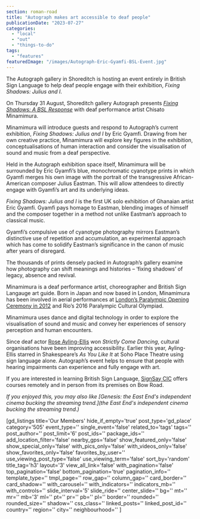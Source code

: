 ```yaml
---
section: roman-road
title: "Autograph makes art accessible to deaf people"
publicationDate: "2023-07-27"
categories: 
  - "local"
  - "out"
  - "things-to-do"
tags: 
  - "features"
featuredImage: "/images/Autograph-Eric-Gyamfi-BSL-Event.jpg"
---
```


The Autograph gallery in Shoreditch is hosting an event entirely in British Sign Language to help deaf people engage with their exhibition, _Fixing Shadows: Julius and I_.

On Thursday 31 August, Shoreditch gallery Autograph presents _[Fixing Shadows: A BSL Response](https://romanroadlondon.com/events/eric-gyamfi-bsl-autograph-gallery-shoreditch-august-2023/)_ with deaf performance artist Chisato Minamimura. 

Minamimura will introduce guests and respond to Autograph’s current exhibition, _Fixing Shadows: Julius and I_ by Eric Gyamfi. Drawing from her own creative practice, Minamimura will explore key figures in the exhibition, conceptualisations of human interaction and consider the visualisation of sound and music from a deaf perspective. 

Held in the Autograph exhibition space itself, Minamimura will be surrounded by Eric Gyamfi’s blue, monochromatic cyanotype prints in which Gyamfi merges his own image with the portrait of the transgressive African-American composer Julius Eastman. This will allow attendees to directly engage with Gyamfi’s art and its underlying ideas.

_Fixing Shadows: Julius and I_ is the first UK solo exhibition of Ghanaian artist Eric Gyamfi. Gyamfi pays homage to Eastman, blending images of himself and the composer together in a method not unlike Eastman’s approach to classical music. 

Gyamfi’s compulsive use of cyanotype photography mirrors Eastman’s distinctive use of repetition and accumulation, an experimental approach which has come to solidify Eastman’s significance in the canon of music after years of disregard. 

The thousands of prints densely packed in Autograph’s gallery examine how photography can shift meanings and histories – ‘fixing shadows’ of legacy, absence and revival. 

Minamimura is a deaf performance artist, choreographer and British Sign Langauge art guide. Born in Japan and now based in London, Minamimura has been involved in aerial performances at [London’s Paralympic Opening Ceremony in 2012](https://romanroadlondon.com/photos-the-orbit-queen-elizabeth-olympic-park/) and Rio’s 2016 Paralympic Cultural Olympiad. 

Minamimura uses dance and digital technology in order to explore the visualisation of sound and music and convey her experiences of sensory perception and human encounters.

Since deaf actor [Rose Ayling-Ellis](https://www.theguardian.com/tv-and-radio/2023/jun/18/rose-ayling-ellis-i-felt-free-to-be-me) won _Strictly Come Dancing_, cultural organisations have been improving accessibility. Earlier this year, Ayling-Ellis starred in Shakespeare’s _As You Like It_ at Soho Place Theatre using sign language alone. Autograph’s event helps to ensure that people with hearing impairments can experience and fully engage with art. 

  
If you are interested in learning British Sign Language, [SignSay CIC](https://romanroadlondon.com/places/signsay-learn-sign-language-courses/) offers courses remotely and in person from its premises on Bow Road.

_If you enjoyed this, you may also like [Genesis: the East End's independent cinema bucking the streaming trend.](the East End's independent cinema bucking the streaming trend.)_

\[gd\_listings title='Our Members' hide\_if\_empty='true' post\_type='gd\_place' category='505' event\_type='' single\_event='false' related\_to='tags' tags='' post\_author='' post\_limit='6' post\_ids='' package\_ids='' add\_location\_filter='false' nearby\_gps='false' show\_featured\_only='false' show\_special\_only='false' with\_pics\_only='false' with\_videos\_only='false' show\_favorites\_only='false' favorites\_by\_user='' use\_viewing\_post\_type='false' use\_viewing\_term='false' sort\_by='random' title\_tag='h3' layout='3' view\_all\_link='false' with\_pagination='false' top\_pagination='false' bottom\_pagination='true' pagination\_info='' template\_type='' tmpl\_page='' row\_gap='' column\_gap='' card\_border='' card\_shadow='' with\_carousel='' with\_indicators='' indicators\_mb='' with\_controls='' slide\_interval='5' slide\_ride='' center\_slide='' bg='' mt='' mr='' mb='3' ml='' pt='' pr='' pb='' pl='' border='' rounded='' rounded\_size='' shadow='' css\_class='' linked\_posts='' linked\_post\_id='' country='' region='' city='' neighbourhood='' \]
